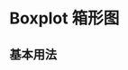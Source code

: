 # Boxplot 箱形图

<script setup>
  import { ref } from 'vue'

  const data = ref([
      [655, 850, 940, 980, 1070],
      [760, 800, 845, 885, 960],
      [780, 840, 855, 880, 940],
      [720, 767.5, 815, 865, 920],
      [740, 807.5, 810, 870, 950]
    ]);
</script>

## 基本用法

<VueEcharts style="width:100%;height:300px;">
  <Boxplot :data="data" name="boxplot" />
  <Title text="Michelson-Morley Experiment" left='center' />
  <YAxis name="km/s minus 299,000">
      <SplitArea show />
  </YAxis>
  <XAxis type='category' :data='["0", "1", "2", "3", "4"]' boundaryGap :nameGap="30" >
      <Text prop='axisLabel' formatter="expr {value}" />
      <SplitLine :show="false" />
      <SplitArea :show="false" />
  </XAxis>
</VueEcharts>

```vue
<script setup>
  import { ref } from 'vue'

  const data = ref([
      [655, 850, 940, 980, 1070],
      [760, 800, 845, 885, 960],
      [780, 840, 855, 880, 940],
      [720, 767.5, 815, 865, 920],
      [740, 807.5, 810, 870, 950]
    ]);
</script>
<template>
  <VueEcharts style="width:100%;height:300px;">
    <Boxplot :data="data" name="boxplot" />
    <Title text="Michelson-Morley Experiment" left='center' />
    <YAxis name="km/s minus 299,000">
        <SplitArea show />
    </YAxis>
    <XAxis type='category' :data='["0", "1", "2", "3", "4"]' boundaryGap :nameGap="30" >
        <Text prop='axisLabel' formatter="expr {value}" />
        <SplitLine :show="false" />
        <SplitArea :show="false" />
    </XAxis>
  </VueEcharts>
</template>

```
